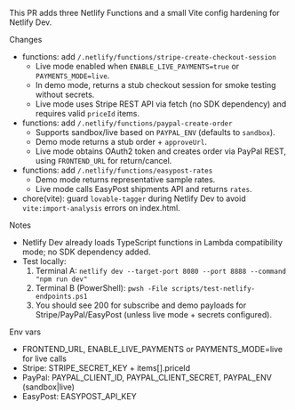This PR adds three Netlify Functions and a small Vite config hardening for Netlify Dev.

Changes
- functions: add `/.netlify/functions/stripe-create-checkout-session`
  - Live mode enabled when `ENABLE_LIVE_PAYMENTS=true` or `PAYMENTS_MODE=live`.
  - In demo mode, returns a stub checkout session for smoke testing without secrets.
  - Live mode uses Stripe REST API via fetch (no SDK dependency) and requires valid `priceId` items.
- functions: add `/.netlify/functions/paypal-create-order`
  - Supports sandbox/live based on `PAYPAL_ENV` (defaults to `sandbox`).
  - Demo mode returns a stub order + `approveUrl`.
  - Live mode obtains OAuth2 token and creates order via PayPal REST, using `FRONTEND_URL` for return/cancel.
- functions: add `/.netlify/functions/easypost-rates`
  - Demo mode returns representative sample rates.
  - Live mode calls EasyPost shipments API and returns `rates`.
- chore(vite): guard `lovable-tagger` during Netlify Dev to avoid `vite:import-analysis` errors on index.html.

Notes
- Netlify Dev already loads TypeScript functions in Lambda compatibility mode; no SDK dependency added.
- Test locally:
  1) Terminal A:
     `netlify dev --target-port 8080 --port 8888 --command "npm run dev"`
  2) Terminal B (PowerShell):
     `pwsh -File scripts/test-netlify-endpoints.ps1`
  3) You should see 200 for subscribe and demo payloads for Stripe/PayPal/EasyPost (unless live mode + secrets configured).

Env vars
- FRONTEND_URL, ENABLE_LIVE_PAYMENTS or PAYMENTS_MODE=live for live calls
- Stripe: STRIPE_SECRET_KEY + items[].priceId
- PayPal: PAYPAL_CLIENT_ID, PAYPAL_CLIENT_SECRET, PAYPAL_ENV (sandbox|live)
- EasyPost: EASYPOST_API_KEY
